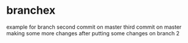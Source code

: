 # branchex
example for branch
second commit on master
third commit on master
making some more changes after putting some changes on branch 2
